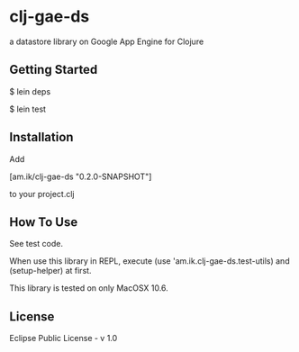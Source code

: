 # clj-gae-ds #

a datastore library on Google App Engine for Clojure

## Getting Started ##

$ lein deps

$ lein test

## Installation ##

Add

[am.ik/clj-gae-ds "0.2.0-SNAPSHOT"]

to your project.clj

## How To Use ##

See test code.

When use this library in REPL, execute (use 'am.ik.clj-gae-ds.test-utils) and (setup-helper) at first.

This library is tested on only MacOSX 10.6.

## License ##

Eclipse Public License - v 1.0
